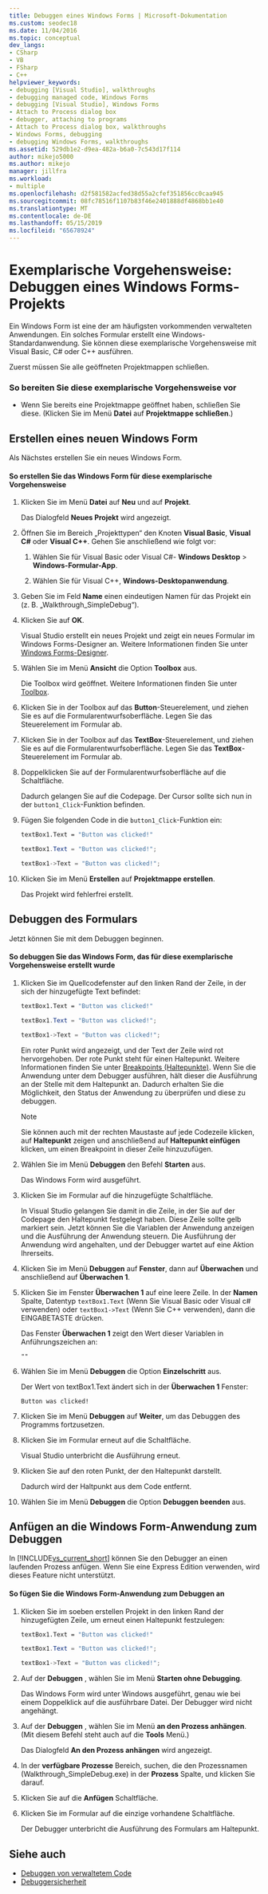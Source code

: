 ```yaml
---
title: Debuggen eines Windows Forms | Microsoft-Dokumentation
ms.custom: seodec18
ms.date: 11/04/2016
ms.topic: conceptual
dev_langs:
- CSharp
- VB
- FSharp
- C++
helpviewer_keywords:
- debugging [Visual Studio], walkthroughs
- debugging managed code, Windows Forms
- debugging [Visual Studio], Windows Forms
- Attach to Process dialog box
- debugger, attaching to programs
- Attach to Process dialog box, walkthroughs
- Windows Forms, debugging
- debugging Windows Forms, walkthroughs
ms.assetid: 529db1e2-d9ea-482a-b6a0-7c543d17f114
author: mikejo5000
ms.author: mikejo
manager: jillfra
ms.workload:
- multiple
ms.openlocfilehash: d2f581582acfed38d55a2cfef351856cc0caa945
ms.sourcegitcommit: 08fc78516f1107b83f46e2401888df4868bb1e40
ms.translationtype: MT
ms.contentlocale: de-DE
ms.lasthandoff: 05/15/2019
ms.locfileid: "65678924"
---
```

# <a name="walkthrough-debugging-a-windows-form"></a>Exemplarische Vorgehensweise: Debuggen eines Windows Forms-Projekts
Ein Windows Form ist eine der am häufigsten vorkommenden verwalteten Anwendungen. Ein solches Formular erstellt eine Windows-Standardanwendung. Sie können diese exemplarische Vorgehensweise mit Visual Basic, C# oder C++ ausführen.

 Zuerst müssen Sie alle geöffneten Projektmappen schließen.

### <a name="to-prepare-for-this-walkthrough"></a>So bereiten Sie diese exemplarische Vorgehensweise vor

- Wenn Sie bereits eine Projektmappe geöffnet haben, schließen Sie diese. (Klicken Sie im Menü **Datei** auf **Projektmappe schließen**.)

## <a name="create-a-new-windows-form"></a>Erstellen eines neuen Windows Form
 Als Nächstes erstellen Sie ein neues Windows Form.

#### <a name="to-create-the-windows-form-for-this-walkthrough"></a>So erstellen Sie das Windows Form für diese exemplarische Vorgehensweise

1. Klicken Sie im Menü **Datei** auf **Neu** und auf **Projekt**.

     Das Dialogfeld **Neues Projekt** wird angezeigt.

2. Öffnen Sie im Bereich „Projekttypen“ den Knoten **Visual Basic**, **Visual C#** oder **Visual C++**. Gehen Sie anschließend wie folgt vor:

    1. Wählen Sie für Visual Basic oder Visual C#- **Windows Desktop** > **Windows-Formular-App**.

    2. Wählen Sie für Visual C++, **Windows-Desktopanwendung**.

3. Geben Sie im Feld **Name** einen eindeutigen Namen für das Projekt ein (z. B. „Walkthrough_SimpleDebug“).

4. Klicken Sie auf **OK**.

     Visual Studio erstellt ein neues Projekt und zeigt ein neues Formular im Windows Forms-Designer an. Weitere Informationen finden Sie unter [Windows Forms-Designer](/previous-versions/visualstudio/visual-studio-2010/e06hs424\(v\=vs.100\)).

5. Wählen Sie im Menü **Ansicht** die Option **Toolbox** aus.

     Die Toolbox wird geöffnet. Weitere Informationen finden Sie unter [Toolbox](../ide/reference/toolbox.md).

6. Klicken Sie in der Toolbox auf das **Button**-Steuerelement, und ziehen Sie es auf die Formularentwurfsoberfläche. Legen Sie das Steuerelement im Formular ab.

7. Klicken Sie in der Toolbox auf das **TextBox**-Steuerelement, und ziehen Sie es auf die Formularentwurfsoberfläche. Legen Sie das **TextBox**-Steuerelement im Formular ab.

8. Doppelklicken Sie auf der Formularentwurfsoberfläche auf die Schaltfläche.

     Dadurch gelangen Sie auf die Codepage. Der Cursor sollte sich nun in der `button1_Click`-Funktion befinden.

10. Fügen Sie folgenden Code in die `button1_Click`-Funktion ein:

    ```vb
    textBox1.Text = "Button was clicked!"
    ```

    ```csharp
    textBox1.Text = "Button was clicked!";
    ```

    ```cpp
    textBox1->Text = "Button was clicked!";
    ```

11. Klicken Sie im Menü **Erstellen** auf **Projektmappe erstellen**.

     Das Projekt wird fehlerfrei erstellt.

## <a name="debug-your-form"></a>Debuggen des Formulars
 Jetzt können Sie mit dem Debuggen beginnen.

#### <a name="to-debug-the-windows-form-created-for-this-walkthrough"></a>So debuggen Sie das Windows Form, das für diese exemplarische Vorgehensweise erstellt wurde

1. Klicken Sie im Quellcodefenster auf den linken Rand der Zeile, in der sich der hinzugefügte Text befindet:

     ```vb
    textBox1.Text = "Button was clicked!"
    ```

    ```csharp
    textBox1.Text = "Button was clicked!";
    ```

    ```cpp
    textBox1->Text = "Button was clicked!";
    ```

     Ein roter Punkt wird angezeigt, und der Text der Zeile wird rot hervorgehoben. Der rote Punkt steht für einen Haltepunkt. Weitere Informationen finden Sie unter [Breakpoints (Haltepunkte)](https://msdn.microsoft.com/fe4eedc1-71aa-4928-962f-0912c334d583). Wenn Sie die Anwendung unter dem Debugger ausführen, hält dieser die Ausführung an der Stelle mit dem Haltepunkt an. Dadurch erhalten Sie die Möglichkeit, den Status der Anwendung zu überprüfen und diese zu debuggen.

    > [!NOTE]
    > Sie können auch mit der rechten Maustaste auf jede Codezeile klicken, auf **Haltepunkt** zeigen und anschließend auf **Haltepunkt einfügen** klicken, um einen Breakpoint in dieser Zeile hinzuzufügen.

2. Wählen Sie im Menü **Debuggen** den Befehl **Starten** aus.

     Das Windows Form wird ausgeführt.

3. Klicken Sie im Formular auf die hinzugefügte Schaltfläche.

     In Visual Studio gelangen Sie damit in die Zeile, in der Sie auf der Codepage den Haltepunkt festgelegt haben. Diese Zeile sollte gelb markiert sein. Jetzt können Sie die Variablen der Anwendung anzeigen und die Ausführung der Anwendung steuern. Die Ausführung der Anwendung wird angehalten, und der Debugger wartet auf eine Aktion Ihrerseits.

4. Klicken Sie im Menü **Debuggen** auf **Fenster**, dann auf **Überwachen** und anschließend auf **Überwachen 1**.

5. Klicken Sie im Fenster **Überwachen 1** auf eine leere Zeile. In der **Namen** Spalte, Datentyp `textBox1.Text` (Wenn Sie Visual Basic oder Visual c# verwenden) oder `textBox1->Text` (Wenn Sie C++ verwenden), dann die EINGABETASTE drücken.

     Das Fenster **Überwachen 1** zeigt den Wert dieser Variablen in Anführungszeichen an:

    `""`

6. Wählen Sie im Menü **Debuggen** die Option **Einzelschritt** aus.

     Der Wert von textBox1.Text ändert sich in der **Überwachen 1** Fenster:

    `Button was clicked!`

7. Klicken Sie im Menü **Debuggen** auf **Weiter**, um das Debuggen des Programms fortzusetzen.

8. Klicken Sie im Formular erneut auf die Schaltfläche.

     Visual Studio unterbricht die Ausführung erneut.

9. Klicken Sie auf den roten Punkt, der den Haltepunkt darstellt.

     Dadurch wird der Haltpunkt aus dem Code entfernt.

10. Wählen Sie im Menü **Debuggen** die Option **Debuggen beenden** aus.

## <a name="attach-to-your-windows-form-application-for-debugging"></a>Anfügen an die Windows Form-Anwendung zum Debuggen
 In [!INCLUDE[vs_current_short](../code-quality/includes/vs_current_short_md.md)] können Sie den Debugger an einen laufenden Prozess anfügen. Wenn Sie eine Express Edition verwenden, wird dieses Feature nicht unterstützt.

#### <a name="to-attach-to-the-windows-form-application-for-debugging"></a>So fügen Sie die Windows Form-Anwendung zum Debuggen an

1. Klicken Sie im soeben erstellen Projekt in den linken Rand der hinzugefügten Zeile, um erneut einen Haltepunkt festzulegen:

     ```vb
    textBox1.Text = "Button was clicked!"
    ```

    ```csharp
    textBox1.Text = "Button was clicked!";
    ```

    ```cpp
    textBox1->Text = "Button was clicked!";
    ```

2. Auf der **Debuggen** , wählen Sie im Menü **Starten ohne Debugging**.

     Das Windows Form wird unter Windows ausgeführt, genau wie bei einem Doppelklick auf die ausführbare Datei. Der Debugger wird nicht angehängt.

3. Auf der **Debuggen** , wählen Sie im Menü **an den Prozess anhängen**. (Mit diesem Befehl steht auch auf die **Tools** Menü.)

     Das Dialogfeld **An den Prozess anhängen** wird angezeigt.

4. In der **verfügbare Prozesse** Bereich, suchen, die den Prozessnamen (Walkthrough_SimpleDebug.exe) in der **Prozess** Spalte, und klicken Sie darauf.

5. Klicken Sie auf die **Anfügen** Schaltfläche.

6. Klicken Sie im Formular auf die einzige vorhandene Schaltfläche.

     Der Debugger unterbricht die Ausführung des Formulars am Haltepunkt.

## <a name="see-also"></a>Siehe auch
- [Debuggen von verwaltetem Code](../debugger/debugging-managed-code.md)
- [Debuggersicherheit](../debugger/debugger-security.md)
